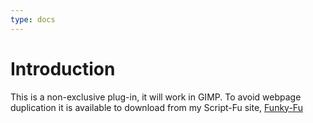 ```yaml
---
type: docs
---
```


# Introduction

This is a non-exclusive plug-in, it will work in GIMP. To avoid webpage duplication it is available to download from my
Script-Fu site, [Funky-Fu](https://script-fu.github.io/funky/hub/plug-ins/folder/incremental-save/)

